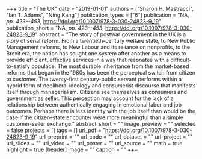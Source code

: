 +++
title = "The UK"
date = "2019-01-01"
authors = ["Sharon H. Mastracci", "Ian T. Adams", "Ning Kang"]
publication_types = ["6"]
publication = "NA, _pp. 423--453_, https://doi.org/10.1007/978-3-030-24823-9_19"
publication_short = "NA, _pp. 423--453_, https://doi.org/10.1007/978-3-030-24823-9_19"
abstract = "The story of postwar government in the UK is a story of serial reform. From a twentieth-century welfare state, to New Public Management reforms, to New Labour and its reliance on nonprofits, to the Brexit era, the nation has sought one system after another as a means to provide efficient, effective services in a way that resonates with a difficult-to-satisfy populace. The most durable inheritance from the market-based reforms that began in the 1980s has been the perceptual switch from citizen to customer. The twenty-first century-public servant performs within a hybrid form of neoliberal ideology and consumerist discourse that manifests itself through managerialism. Citizens see themselves as consumers and government as seller. This perception may account for the lack of a relationship between authentically engaging in emotional labor and job outcomes. Perhaps there is less identity with the job itself than would be the case if the citizen–state encounter were more meaningful than a simple customer-seller exchange."
abstract_short = ""
image_preview = ""
selected = false
projects = []
tags = []
url_pdf = "https://doi.org/10.1007/978-3-030-24823-9_19"
url_preprint = ""
url_code = ""
url_dataset = ""
url_project = ""
url_slides = ""
url_video = ""
url_poster = ""
url_source = ""
math = true
highlight = true
[header]
image = ""
caption = ""
+++
